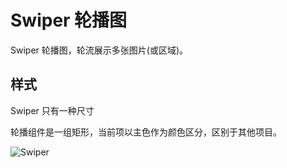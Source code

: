 # Swiper 轮播图

Swiper 轮播图，轮流展示多张图片(或区域)。

## 样式

<div class="imgblock">
  <div class="sm">
    <p>Swiper 只有一种尺寸</p>
    <p>轮播组件是一组矩形，当前项以主色作为颜色区分，区别于其他项目。</p>
  </div>
  <div class="sm">
    <img class="img" src="https://ws1.sinaimg.cn/large/006oPFLAly1frz4c1fbozj30k009mn14.jpg" alt="Swiper"/>
  </div>
</div>
